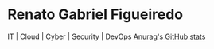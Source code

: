# Renato Gabriel Figueiredo
IT | Cloud | Cyber | Security | DevOps
[Anurag's GitHub stats](https://github-readme-stats.vercel.app/api?username=renadown&show_icons=true&theme=radical)
